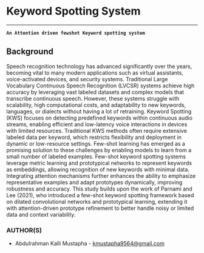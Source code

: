 # Keyword Spotting System
-----

**`An Attention driven fewshot Keyword spotting system`**

## Background
Speech recognition technology has advanced significantly over the years, becoming vital to many modern applications such as virtual assistants, voice-activated devices, and security systems. Traditional Large Vocabulary Continuous Speech Recognition (LVCSR) systems achieve high accuracy by leveraging vast labeled datasets and complex models that transcribe continuous speech. However, these systems struggle with scalability, high computational costs, and adaptability to new keywords, languages, or dialects without having a lot of retraining.
Keyword Spotting (KWS) focuses on detecting predefined keywords within continuous audio streams, enabling efficient and low-latency voice interactions in devices with limited resources. Traditional KWS methods often require extensive labeled data per keyword, which restricts flexibility and deployment in dynamic or low-resource settings.
Few-shot learning has emerged as a promising solution to these challenges by enabling models to learn from a small number of labeled examples. Few-shot keyword spotting systems leverage metric learning and prototypical networks to represent keywords as embeddings, allowing recognition of new keywords with minimal data. Integrating attention mechanisms further enhances the ability to emphasize representative examples and adapt prototypes dynamically, improving robustness and accuracy.
This study builds upon the work of Parnami and Lee (2021), who introduced a few-shot keyword spotting framework based on dilated convolutional networks and prototypical learning, extending it with attention-driven prototype refinement to better handle noisy or limited data and context variability.



### AUTHOR(S)
- Abdulrahman Kalli Mustapha - kmustapha9564@gmail.com

